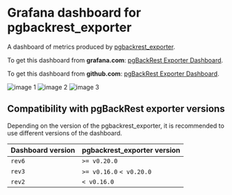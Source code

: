 # Grafana dashboard for pgbackrest_exporter

A dashboard of metrics produced by [pgbackrest_exporter](https://github.com/woblerr/pgbackrest_exporter).

To get this dashboard from **grafana.com**: [pgBackRest Exporter Dashboard](https://grafana.com/grafana/dashboards/17709-pgbackrest-exporter-dashboard/).

To get this dashboard from **github.com**: [pgBackRest Exporter Dashboard](https://github.com/woblerr/pgbackrest_exporter-dashboard).

![image 1](https://grafana.com/api/dashboards/17709/images/15041/image)
![image 2](https://grafana.com/api/dashboards/17709/images/15042/image)
![image 3](https://grafana.com/api/dashboards/17709/images/15043/image)

## Compatibility with pgBackRest exporter versions

Depending on the version of the pgbackrest_exporter, it is recommended to use different versions of the dashboard.

| Dashboard version | pgbackrest_exporter version |
|---|---|
| `rev6` | `>= v0.20.0` |
| `rev3` |  `>= v0.16.0` `< v0.20.0` |
| `rev2` | `< v0.16.0` |
